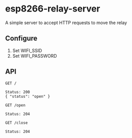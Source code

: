 # esp8266-relay-server

A simple server to accept HTTP requests to move the relay

## Configure

1. Set WIFI_SSID
2. Set WIFI_PASSWORD

## API

`GET /`
```
Status: 200
{ "status": "open" }
```

`GET /open`
```
Status: 204
```
`GET /close`

```
Status: 204
```
